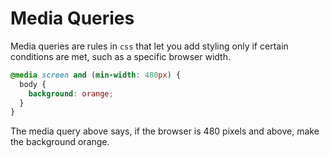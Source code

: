 # Media Queries

Media queries are rules in `css` that let you add styling only if certain conditions are met, such as a specific browser width.

```css
@media screen and (min-width: 480px) {
  body {
    background: orange;
  }
}
```
The media query above says, if the browser is 480 pixels and above, make the background orange.
